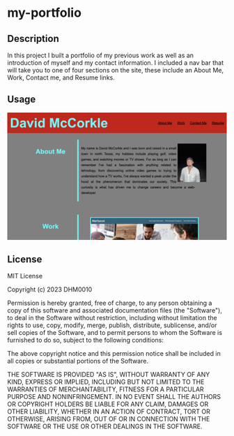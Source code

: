 # my-portfolio

## Description
In this project I built a portfolio of my previous work as well as an introduction of myself and my contact information. I included a nav bar that will take you to one of four sections on the site, these include an About Me, Work, Contact me, and Resume links.

## Usage
![Alt text](assets/images/my-portfolio-img.png)

## License
MIT License

Copyright (c) 2023 DHM0010

Permission is hereby granted, free of charge, to any person obtaining a copy
of this software and associated documentation files (the "Software"), to deal
in the Software without restriction, including without limitation the rights
to use, copy, modify, merge, publish, distribute, sublicense, and/or sell
copies of the Software, and to permit persons to whom the Software is
furnished to do so, subject to the following conditions:

The above copyright notice and this permission notice shall be included in all
copies or substantial portions of the Software.

THE SOFTWARE IS PROVIDED "AS IS", WITHOUT WARRANTY OF ANY KIND, EXPRESS OR
IMPLIED, INCLUDING BUT NOT LIMITED TO THE WARRANTIES OF MERCHANTABILITY,
FITNESS FOR A PARTICULAR PURPOSE AND NONINFRINGEMENT. IN NO EVENT SHALL THE
AUTHORS OR COPYRIGHT HOLDERS BE LIABLE FOR ANY CLAIM, DAMAGES OR OTHER
LIABILITY, WHETHER IN AN ACTION OF CONTRACT, TORT OR OTHERWISE, ARISING FROM,
OUT OF OR IN CONNECTION WITH THE SOFTWARE OR THE USE OR OTHER DEALINGS IN THE
SOFTWARE.
